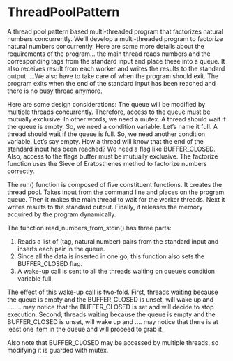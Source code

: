 # ThreadPoolPattern
A thread pool pattern based multi-threaded program that factorizes natural numbers concurrently.
We'll develop a multi-threaded program to factorize natural numbers concurrently.
Here are some more details about the requirements of the program… the main thread reads numbers and the corresponding tags from the standard input and place these into a queue. It also receives result from each worker and writes the results to the standard output.
…We also have to take care of when the program should exit. The program exits when the end of the standard input has been reached and there is no busy thread anymore.

Here are some design considerations: 
The queue will be modified by multiple threads concurrently. Therefore, access to the queue must be mutually exclusive. In other words, we need a mutex. A thread should wait if the queue is empty. So, we need a condition variable. Let’s name it full. A thread should wait if the queue is full. So, we need another condition variable. Let’s say empty. How a thread will know that the end of the standard input has been reached? We need a flag like BUFFER_CLOSED. Also, access to the flags buffer must be mutually exclusive. The factorize function uses the Sieve of Eratosthenes method to factorize numbers correctly.

The run() function is composed of five constituent functions. 
It creates the thread pool. Takes input from the command line and places on the program queue. Then it makes the main thread to wait for the worker threads. Next it writes results to the standard output. Finally, it releases the memory acquired by the program dynamically.

The function read_numbers_from_stdin() has three parts:
1.	Reads a list of (tag, natural number) pairs from the standard input and inserts each pair in the queue.
2.	Since all the data is inserted in one go, this function also sets the BUFFER_CLOSED flag. 
3.	A wake-up call is sent to all the threads waiting on queue’s condition variable full. 

The effect of this wake-up call is two-fold. 
First, threads waiting because the queue is empty and the BUFFER_CLOSED is unset, will wake up and …….. may notice that the BUFFER_CLOSED is set and will decide to stop execution. 
Second, threads waiting because the queue is empty and the BUFFER_CLOSED is unset, will wake up and …. may notice that there is at least one item in the queue and will proceed to grab it.

Also note that BUFFER_CLOSED may be accessed by multiple threads, so modifying it is guarded with mutex.
